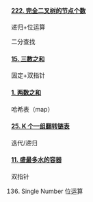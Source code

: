#### [222. 完全二叉树的节点个数](https://leetcode-cn.com/problems/count-complete-tree-nodes/)

递归+位运算

二分查找



#### [15. 三数之和](https://leetcode-cn.com/problems/3sum/)

固定+双指针



#### [1. 两数之和](https://leetcode-cn.com/problems/two-sum/)

哈希表（map）



#### [25. K 个一组翻转链表](https://leetcode-cn.com/problems/reverse-nodes-in-k-group/)

迭代/递归 



#### [11. 盛最多水的容器](https://leetcode-cn.com/problems/container-with-most-water/)

双指针


136. Single Number
位运算
     